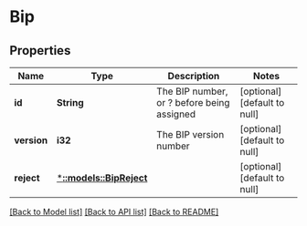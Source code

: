 # Bip

## Properties
Name | Type | Description | Notes
------------ | ------------- | ------------- | -------------
**id** | **String** | The BIP number, or ? before being assigned | [optional] [default to null]
**version** | **i32** | The BIP version number | [optional] [default to null]
**reject** | [***::models::BipReject**](BIP_reject.md) |  | [optional] [default to null]

[[Back to Model list]](../README.md#documentation-for-models) [[Back to API list]](../README.md#documentation-for-api-endpoints) [[Back to README]](../README.md)


